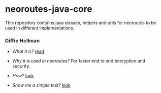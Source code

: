 # neoroutes-java-core

This repository contains java classes, helpers and utils for neoroutes to be used in different implementations.

### Diffie Hellman

- *What it is?* [read](https://security.stackexchange.com/questions/45963/diffie-hellman-key-exchange-in-plain-english)

- *Why it is used in neoroutes?* For faster end to end encryption and security.

- *How?* [look](https://github.com/neoroutes/neoroutes-java-core/tree/master/src/main/java/project/neoroutes/diffieHellman)

- *Show me a simple test?* [look](https://github.com/neoroutes/neoroutes-java-core/blob/master/src/test/java/project/neoroutes/diffieHellman/EncryptedSessionTest.java)
